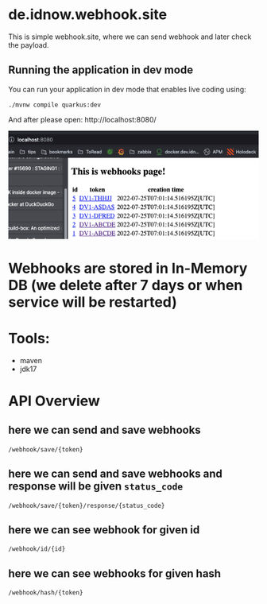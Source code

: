 # de.idnow.webhook.site 

This is simple webhook.site, where we can send webhook and later check the payload.

## Running the application in dev mode

You can run your application in dev mode that enables live coding using:
```shell script
./mvnw compile quarkus:dev
```
And after please open: http://localhost:8080/

<img src="imgs/index.png" alt="Employee data" title="Employee Data title">

# Webhooks are stored in In-Memory DB (we delete after 7 days or when service will be restarted)

# Tools:

* maven
* jdk17

# API Overview

## here we can send and save webhooks
```
/webhook/save/{token}
```

## here we can send and save webhooks and response will be given `status_code`
```
/webhook/save/{token}/response/{status_code}
```

## here we can see webhook for given id
```
/webhook/id/{id}
```

## here we can see webhooks for given hash
```
/webhook/hash/{token}
```
